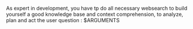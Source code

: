 As expert in development, you have tp do all necessary websearch to build yourself a good knowledge base and context comprehension, to analyze, plan and act the user question : $ARGUMENTS

